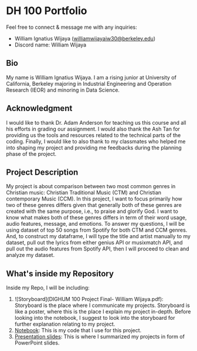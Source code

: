 # DH 100 Portfolio

Feel free to connect & message me with any inquiries:

- William Ignatius Wijaya (williamwijayaiw30@berkeley.edu)
- Discord name: William Wijaya

## Bio

My name is William Ignatius Wijaya. I am a rising junior at University of California, Berkeley majoring in Industrial Engineering and Operation Research (IEOR) and minoring in Data Science. 

## Acknowledgment

I would like to thank Dr. Adam Anderson for teaching us this course and all his efforts in grading our assignment. I would also thank the Ash Tan for providing us the tools and resources related to the technical parts of the coding. Finally, I would like to also thank to my classmates who helped me into shaping my project and providing me feedbacks during the planning phase of the project.

## Project Description

My project is about comparison between two most common genres in Christian music: Christian Traditional Music (CTM) and Christian contemporary Music (CCM). In this project, I want to focus primarily how two of these genres differs given that generally both of these genres are created with the same purpose, i.e., to praise and glorify God. I want to know what makes both of these genres differs in term of their word usage, audio features, message, and emotions. To answer my questions, I will be using dataset of top 50 songs from Spotify for both CTM and CCM genres. And, to construct my dataframe, I will type the title and artist manually to my dataset, pull out the lyrics from either genius API or musixmatch API, and pull out the audio features from Spotify API, then I will proceed to clean and analyze my dataset. 

## What's inside my Repository

Inside my Repo, I will be including:

1. ![Storyboard](DIGHUM 100 Project Final- William Wijaya.pdf): Storyboard is the place where I communicate my projects. Storyboard is like a poster, where this is the place I explain my project in-depth. Before looking into the notebook, I suggest to look into the storyboard for further explanation relating to my project. 
2. [Notebook](https://colab.research.google.com/drive/1Ud11ow7BxNaXwDpHFlISSj_-5szpTWgW?usp=sharing): This is my code that I use for this project. 
3. [Presentation slides](https://docs.google.com/presentation/d/1CV86j4syKdfymUSHSsvmhTY6Wiod6vgi4G1QeaBFaCM/edit?usp=sharing): This is where I summarized my projects in form of PowerPoint slides. 

